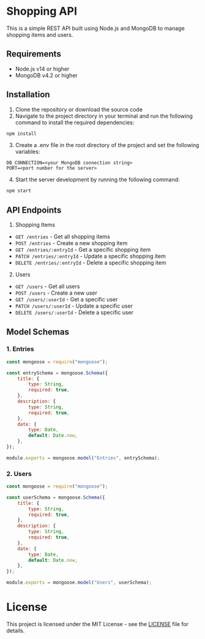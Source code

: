 # Shopping API
This is a simple REST API built using Node.js and MongoDB to manage shopping items and users.

## Requirements
* Node.js v14 or higher
* MongoDB v4.2 or higher

## Installation
1. Clone the repository or download the source code
2. Navigate to the project directory in your terminal and run the following command to install the required dependencies:

```sh
npm install
```

3. Create a .env file in the root directory of the project and set the following variables:

```env
DB_CONNECTION=<your MongoDB connection string>
PORT=<port number for the server>
```

4. Start the server development by running the following command:

```sh
npm start
```
## API Endpoints

1. Shopping Items

* `GET /entries` - Get all shopping items
* `POST /entries` - Create a new shopping item
* `GET /entries/:entryId` - Get a specific shopping item
* `PATCH /entries/:entryId` - Update a specific shopping item
* `DELETE /entries/:entryId` - Delete a specific shopping item

2. Users

* `GET /users` - Get all users
* `POST /users` - Create a new user
* `GET /users/:userId` - Get a specific user
* `PATCH /users/:userId` - Update a specific user
* `DELETE /users/:userId` - Delete a specific user

## Model Schemas

### 1. Entries
```js
const mongoose = require("mongoose");

const entrySchema = mongoose.Schema({
	title: {
		type: String,
		required: true,
	},
	description: {
		type: String,
		required: true,
	},
	date: {
		type: Date,
		default: Date.now,
	},
});

module.exports = mongoose.model("Entries", entrySchema);
```

### 2. Users
```js
const mongoose = require("mongoose");

const userSchema = mongoose.Schema({
	title: {
		type: String,
		required: true,
	},
	description: {
		type: String,
		required: true,
	},
	date: {
		type: Date,
		default: Date.now,
	},
});

module.exports = mongoose.model("Users", userSchema);
```

# License
This project is licensed under the MIT License - see the <a href="https://github.com/wodosharlatan/REST-API-DB/blob/main/LICENSE">LICENSE</a> file for details.